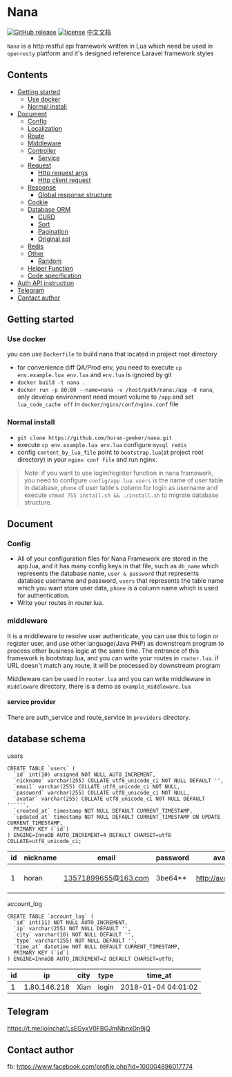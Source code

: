 # Nana

[![GitHub release](https://img.shields.io/github/release/horan-geeker/nana.svg)](https://github.com/horan-geeker/nana/releases/latest)
[![license](https://img.shields.io/github/license/horan-geeker/nana.svg)](https://github.com/horan-geeker/nana/blob/master/LICENSE)
[中文文档](README.md)

`Nana` is a http restful api framework written in Lua which need be used in `openresty` platform and it's designed reference Laravel framework styles

## Contents

* [Getting started](#Getting-started)
  * [Use docker](#Use-docker)
  * [Normal install](#Normal-install)
* [Document](#Document)
  * [Config](#Config)
  * [Localization](#Localization)
  * [Route](#Route)
  * [Middleware](#Middleware)
  * [Controller](#Controller)
    * [Service](#Service)
  * [Request](#Request)
    * [Http request args](#Http-request-args)
    * [Http client request](#Http-client-request)
  * [Response](#Response)
    * [Global response structure](#Global-response-structure)
  * [Cookie](#Cookie)
  * [Database ORM](#Database-ORM)
    * [CURD](#CURD)
    * [Sort](#Sort)
    * [Pagination](#Pagination)
    * [Original sql](#Original-sql)
  * [Redis](#Redis)
  * [Other](#Other)
    * [Random](#Random)
  * [Helper Function](#Helper-Function)
  * [Code specification](#Code-specification)
* [Auth API instruction](#Auth-API-instruction)
* [Telegram](#Telegram)
* [Contact author](#Contact-author)

## Getting started

### Use docker

you can use `Dockerfile` to build nana that located
 in project root directory

* for convenience diff QA/Prod env, you need to execute `cp env.example.lua env.lua` and `env.lua` is ignored by git
* `docker build -t nana .`
* `docker run -p 80:80 --name=nana -v /host/path/nana:/app -d nana`, only develop environment need mount volume to `/app` and set `lua_code_cache off` in `docker/nginx/conf/nginx.conf` file

### Normal install

* `git clone https://github.com/horan-geeker/nana.git`
* execute `cp env.example.lua env.lua` configure `mysql redis`
* config `content_by_lua_file` point to `bootstrap.lua`(at project root directory) in your `nginx conf file` and run nginx.

> Note: if you want to use login/register function in nana framework, you need to configure `config/app.lua`: `users` is the name of user table in database, `phone` of user table's column for login as username and execute `chmod 755 install.sh && ./install.sh` to migrate database structure.

## Document

### Config

* All of your configuration files for Nana Framework are stored in the app.lua, and it has many config keys in that file, such as `db_name` which represents the database name, `user & password` that represents database username and password, `users` that represents the table name which you want store user data, `phone` is a column name which is used for authentication.
* Write your routes in router.lua.

### middleware

It is a middleware to resolve user authenticate, you can use this to login or register user, and use other language(Java PHP) as downstream program to process other business logic at the same time.
The entrance of this framework is bootstrap.lua, and you can write your routes in `router.lua`. if URL doesn't match any route, it will be processed by downstream program

Middleware can be used in `router.lua` and you can write middleware in `middleware` directory, there is a demo as `example_middleware.lua`

#### service provider

There are auth_service and route_service in `providers` directory.

## database schema

users
```
CREATE TABLE `users` (
  `id` int(10) unsigned NOT NULL AUTO_INCREMENT,
  `nickname` varchar(255) COLLATE utf8_unicode_ci NOT NULL DEFAULT '',
  `email` varchar(255) COLLATE utf8_unicode_ci NOT NULL,
  `password` varchar(255) COLLATE utf8_unicode_ci NOT NULL,
  `avatar` varchar(255) COLLATE utf8_unicode_ci NOT NULL DEFAULT '''''',
  `created_at` timestamp NOT NULL DEFAULT CURRENT_TIMESTAMP,
  `updated_at` timestamp NOT NULL DEFAULT CURRENT_TIMESTAMP ON UPDATE CURRENT_TIMESTAMP,
  PRIMARY KEY (`id`)
) ENGINE=InnoDB AUTO_INCREMENT=4 DEFAULT CHARSET=utf8 COLLATE=utf8_unicode_ci;
```

id | nickname | email | password | avatar | created_at | updated_at
---| -------- | ----- | -------- | ------ | ---------- | ----------
 1 | horan | 13571899655@163.com|3be64**| http://avatar.com | 2017-11-28 07:46:46 | 2017-11-28 07:46:46

account_log
```
CREATE TABLE `account_log` (
  `id` int(11) NOT NULL AUTO_INCREMENT,
  `ip` varchar(255) NOT NULL DEFAULT '',
  `city` varchar(10) NOT NULL DEFAULT '',
  `type` varchar(255) NOT NULL DEFAULT '',
  `time_at` datetime NOT NULL DEFAULT CURRENT_TIMESTAMP,
  PRIMARY KEY (`id`)
) ENGINE=InnoDB AUTO_INCREMENT=2 DEFAULT CHARSET=utf8;
```

id | ip | city | type | time_at
---| ---| ---- | ---- | -------
 1 | 1.80.146.218 | Xian | login | 2018-01-04 04:01:02

## Telegram

https://t.me/joinchat/LsEGyxV0FBGJmNbnxDn9jQ

## Contact author

fb: https://www.facebook.com/profile.php?id=100004896017774